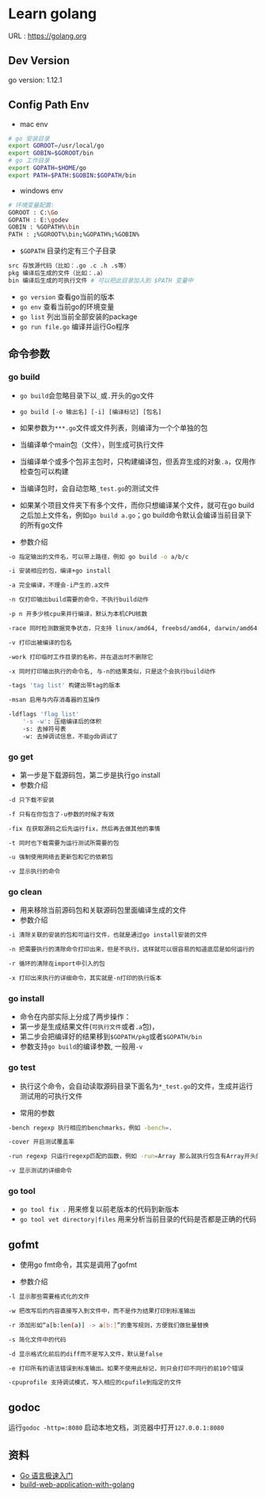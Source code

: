 # Learn golang

URL : https://golang.org

## Dev Version

go version: 1.12.1

## Config Path Env

- mac env

```bash
# go 安装目录
export GOROOT=/usr/local/go
export GOBIN=$GOROOT/bin
# go 工作目录
export GOPATH=$HOME/go
export PATH=$PATH:$GOBIN:$GOPATH/bin
```

- windows env

```bash
# 环境变量配置:
GOROOT : C:\Go
GOPATH : E:\godev
GOBIN : %GOPATH%\bin
PATH : ;%GOROOT%\bin;%GOPATH%;%GOBIN%
```

- `$GOPATH` 目录约定有三个子目录

```bash
src 存放源代码（比如：.go .c .h .s等）
pkg 编译后生成的文件（比如：.a）
bin 编译后生成的可执行文件 # 可以把此目录加入到 $PATH 变量中
```

- `go version` 查看go当前的版本
- `go env` 查看当前go的环境变量
- `go list` 列出当前全部安装的package
- `go run file.go` 编译并运行Go程序

## 命令参数

### go build

- `go build`会忽略目录下以`_`或`.`开头的go文件
- `go build [-o 输出名] [-i] [编译标记] [包名]`
- 如果参数为`***.go`文件或文件列表，则编译为一个个单独的包
- 当编译单个main包（文件），则生成可执行文件
- 当编译单个或多个包非主包时，只构建编译包，但丢弃生成的对象`.a`，仅用作检查包可以构建
- 当编译包时，会自动忽略`_test.go`的测试文件
- 如果某个项目文件夹下有多个文件，而你只想编译某个文件，就可在go build之后加上文件名，例如`go build a.go`；go build命令默认会编译当前目录下的所有go文件

- 参数介绍

```bash
-o 指定输出的文件名，可以带上路径，例如 go build -o a/b/c

-i 安装相应的包，编译+go install

-a 完全编译，不理会-i产生的.a文件

-n 仅打印输出build需要的命令，不执行build动作

-p n 开多少核cpu来并行编译，默认为本机CPU核数

-race 同时检测数据竞争状态，只支持 linux/amd64, freebsd/amd64, darwin/amd64 和 windows/amd64

-v 打印出被编译的包名

-work 打印临时工作目录的名称，并在退出时不删除它

-x 同时打印输出执行的命令名, 与-n的结果类似，只是这个会执行build动作

-tags 'tag list' 构建出带tag的版本

-msan 启用与内存消毒器的互操作

-ldflags 'flag list'
    '-s -w': 压缩编译后的体积
    -s: 去掉符号表
    -w: 去掉调试信息，不能gdb调试了
```

### go get

- 第一步是下载源码包，第二步是执行go install
- 参数介绍

```bash
-d 只下载不安装

-f 只有在你包含了-u参数的时候才有效

-fix 在获取源码之后先运行fix，然后再去做其他的事情

-t 同时也下载需要为运行测试所需要的包

-u 强制使用网络去更新包和它的依赖包

-v 显示执行的命令
```

### go clean

- 用来移除当前源码包和关联源码包里面编译生成的文件
- 参数介绍

```bash
-i 清除关联的安装的包和可运行文件，也就是通过go install安装的文件

-n 把需要执行的清除命令打印出来，但是不执行，这样就可以很容易的知道底层是如何运行的

-r 循环的清除在import中引入的包

-x 打印出来执行的详细命令，其实就是-n打印的执行版本
```

### go install

- 命令在内部实际上分成了两步操作：
- 第一步是生成结果文件(`可执行文件`或者`.a`包)，
- 第二步会把编译好的结果移到`$GOPATH/pkg`或者`$GOPATH/bin`
- 参数支持`go build`的编译参数, 一般用`-v`

### go test

- 执行这个命令，会自动读取源码目录下面名为`*_test.go`的文件，生成并运行测试用的可执行文件

- 常用的参数

```bash
-bench regexp 执行相应的benchmarks，例如 -bench=.

-cover 开启测试覆盖率

-run regexp 只运行regexp匹配的函数，例如 -run=Array 那么就执行包含有Array开头的函数

-v 显示测试的详细命令
```

### go tool

- `go tool fix .` 用来修复以前老版本的代码到新版本
- `go tool vet directory|files` 用来分析当前目录的代码是否都是正确的代码

## gofmt

- 使用go fmt命令，其实是调用了gofmt

- 参数介绍

```bash
-l 显示那些需要格式化的文件

-w 把改写后的内容直接写入到文件中，而不是作为结果打印到标准输出

-r 添加形如“a[b:len(a)] -> a[b:]”的重写规则，方便我们做批量替换

-s 简化文件中的代码

-d 显示格式化前后的diff而不是写入文件，默认是false

-e 打印所有的语法错误到标准输出。如果不使用此标记，则只会打印不同行的前10个错误

-cpuprofile 支持调试模式，写入相应的cpufile到指定的文件
```

## godoc

运行`godoc -http=:8080` 启动本地文档，浏览器中打开`127.0.0.1:8080`

## 资料

- [Go 语言极速入门](https://www.cnblogs.com/java-zhao/p/9942311.html)
- [build-web-application-with-golang](https://github.com/astaxie/build-web-application-with-golang)
